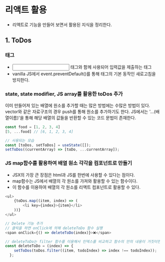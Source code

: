 # 리액트 활용

- 리액트로 기능을 만들어 보면서 활용된 지식을 정리한다.

## 1. ToDos

### <form> 태그

- <input> 태그와 함께 사용되어 입력값을 제출하는 태그
- vanilla JS에서 event.preventDefault()를 통해 <form>태그의 기본 동작인 새로고침을 방지한다.

### state, state modifier, JS array를 활용한 toDos 추가

이미 만들어져 있는 배열에 원소를 추가할 때는 많은 방법에는 수많은 방법이 있다. vector와 같은 자료구조의 경우 push를 통해 원소를 추가하기도 한다.
JS에서는 '...(배열이름)'을 통해 해당 배열의 값들을 반환할 수 있는 코드 문법이 존재한다.

```JavaScript
const food = [1, 2, 3, 4]
[5, ...food] // [6, 1, 2, 3, 4]

// 사용되는 모습
const [toDos, setToDos] = useState([]);
setToDos((currentArray) => [toDo, ...currentArray]);
```

### JS map함수를 활용하여 배열 원소 각각을 컴포넌트로 만들기

- JSX의 가장 큰 장점은 html과 JS를 한번에 사용할 수 있다는 점이다.
- map함수는 JS에서 배열의 각 원소를 가져와 활용할 수 있는 함수이다.
- 이 함수를 이용하여 배열의 각 원소를 리액트 컴포넌트로 활용할 수 있다.

```JavaScript
<ul>
    {toDos.map((item, index) => (
        <li key={index}>{item}</li>
    ))}
</ul>
```

```JavaScript
// Delete 기능 추가
// 클릭을 하면 onClick에 의해 deleteToDo 함수 실행
<span onClick={() => deleteToDo(index)}>❌</span>

// deleteToDo는 filter 함수를 이용해서 인덱스를 비교하고 함수의 안의 내용이 거짓이면 그 원소를 제외한 나머지를 반환한다.
const deleteToDo = (index) => {
    setToDos(toDos.filter((item, todoIndex) => index !== todoIndex));
  };
```
